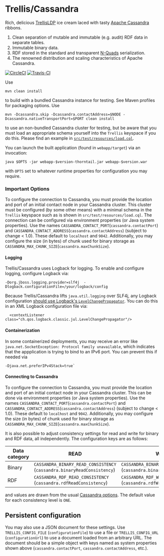 # Trellis/Cassandra
Rich, delicious [TrellisLDP](https://github.com/trellis-ldp/trellis) ice cream laced with tasty [Apache Cassandra](https://cassandra.apache.org/) ribbons.

1. Clean separation of mutable and immutable (e.g. audit) RDF data in separate tables.
2. Immutable binary data.
2. RDF stored in the standard and transparent [N-Quads](https://www.w3.org/TR/n-quads/) serialization.
3. The renowned distribution and scaling characteristics of Apache Cassandra.

[![CircleCI](https://circleci.com/gh/ajs6f/trellis-cassandra/tree/master.svg?style=svg)](https://circleci.com/gh/ajs6f/trellis-cassandra/tree/master)
[![Travis-CI](https://travis-ci.org/ajs6f/trellis-cassandra.svg?branch=master)](https://travis-ci.org/ajs6f/trellis-cassandra)

Use
```
mvn clean install
```
to build with a bundled Cassandra instance for testing. See Maven profiles for packaging options. Use
```
mvn -Dcassandra.skip -Dcassandra.contactAddress=$NODE -Dcassandra.nativeTransportPort=$PORT clean install
```
 to use an non-bundled Cassandra cluster for testing, but be aware that you must load an appropriate schema yourself into the `Trellis` keyspace if you do this. Please find an example in [`src/test/resources/load.cql`](src/test/resources/load.cql).

You can launch the built application (found in `webapp/target`) via an invocation:
```
java $OPTS -jar webapp-$version-thorntail.jar webapp-$version.war
```
with `OPTS` set to whatever runtime properties for configuration you may require.

### Important Options

To configure the connection to Cassandra, you must provide the location and port of an initial contact node in your Cassandra cluster. This cluster must be configured (by some other means) with a minimal schema in the `Trellis` keyspace such as is shown in `src/test/resources/load.cql`. The connection can be configured via environment properties (or Java system properties). Use the names `CASSANDRA_CONTACT_PORT`(`cassandra.contactPort`) and `CASSANDRA_CONTACT_ADDRESS`(`cassandra.contactAddress`) (subject to change < 1.0). These default to `localhost` and `9042`. Additionally, you may configure the size (in bytes) of chunk used for binary storage as `CASSANDRA_MAX_CHUNK_SIZE`(`cassandra.maxChunkSize`).

#### Logging
Trellis/Cassandra uses Logback for logging. To enable and configure logging, configure Logback via:
```
-Dorg.jboss.logging.provider=slf4j  -Dlogback.configurationFile=/your/logback/config
```
Because Trellis/Cassandra lifts `java.util.logging` over SLF4j, any Logback configuration [should use Logback's `LevelChangePropagator`](https://logback.qos.ch/manual/configuration.html#LevelChangePropagator). You can do this in an XML Logback configuration file via:
```
  <contextListener class="ch.qos.logback.classic.jul.LevelChangePropagator"/>
```
#### Containerization
In some containerized deployments, you may receive an error like `java.net.SocketException: Protocol family unavailable`, which indicates that the appplication is trying to bind to an IPv6 port. You can prevent this if needed via
```
-Djava.net.preferIPv4Stack=true`
```
#### Connecting to Cassandra
To configure the connection to Cassandra, you must provide the location and port of an initial contact node in your Cassandra cluster. This can be done via environment properties (or Java system properties). Use the names `CASSANDRA_CONTACT_PORT`(`cassandra.contactPort`) and `CASSANDRA_CONTACT_ADDRESS`(`cassandra.contactAddress`) (subject to change < 1.0). These default to `localhost` and `9042`. Additionally, you may configure the size (in bytes) of chunk used for binary storage as `CASSANDRA_MAX_CHUNK_SIZE`(`cassandra.maxChunkSize`).

It is also possible to adjust consistency settings for read and write for binary and RDF data, all independently. The configuration keys are as follows:

| Data category | READ | WRITE |
| ------------- | ---- | ----- |
| Binary | `CASSANDRA_BINARY_READ_CONSISTENCY` (`cassandra.binaryReadConsistency`) | `CASSANDRA_BINARY_WRITE_CONSISTENCY` (`cassandra.binaryWriteConsistency`) |
| RDF | `CASSANDRA_RDF_READ_CONSISTENCY` (`cassandra.rdfReadConsistency`) |  `CASSANDRA_RDF_WRITE_CONSISTENCY` (`cassandra.rdfWriteConsistency`) |

and values are drawn from the usual [Cassandra options](https://cassandra.apache.org/doc/latest/architecture/dynamo.html#tunable-consistency). The default value for each consistency level is `ONE`.
## Persistent configuration
You may also use a JSON document for these settings. Use `TRELLIS_CONFIG_FILE` (`configurationFile`) to use a file or `TRELLIS_CONFIG_URL` (`configurationUrl`) to use a document loaded from an arbitrary URL. The document should be a simple object with keys named as system properties shown above (`cassandra.contactPort`, `cassandra.contactAddress`, etc.).




